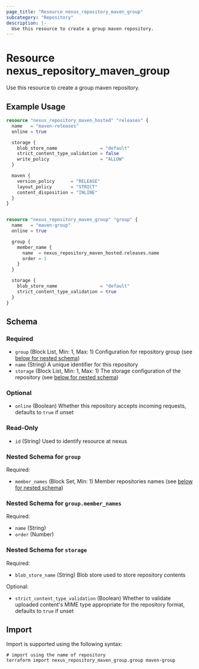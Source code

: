 ```yaml
---
page_title: "Resource nexus_repository_maven_group"
subcategory: "Repository"
description: |-
  Use this resource to create a group maven repository.
---
```

# Resource nexus_repository_maven_group
Use this resource to create a group maven repository.
## Example Usage
```terraform
resource "nexus_repository_maven_hosted" "releases" {
  name   = "maven-releases"
  online = true

  storage {
    blob_store_name                = "default"
    strict_content_type_validation = false
    write_policy                   = "ALLOW"
  }

  maven {
    version_policy      = "RELEASE"
    layout_policy       = "STRICT"
    content_disposition = "INLINE"
  }
}


resource "nexus_repository_maven_group" "group" {
  name   = "maven-group"
  online = true

  group {
    member_name {
      name  = nexus_repository_maven_hosted.releases.name
      order = 1
    }
  }

  storage {
    blob_store_name                = "default"
    strict_content_type_validation = true
  }
}
```
<!-- schema generated by tfplugindocs -->
## Schema

### Required

- `group` (Block List, Min: 1, Max: 1) Configuration for repository group (see [below for nested schema](#nestedblock--group))
- `name` (String) A unique identifier for this repository
- `storage` (Block List, Min: 1, Max: 1) The storage configuration of the repository (see [below for nested schema](#nestedblock--storage))

### Optional

- `online` (Boolean) Whether this repository accepts incoming requests, defaults to `true` if unset

### Read-Only

- `id` (String) Used to identify resource at nexus

<a id="nestedblock--group"></a>
### Nested Schema for `group`

Required:

- `member_names` (Block Set, Min: 1) Member repositories names (see [below for nested schema](#nestedblock--group--member_names))

<a id="nestedblock--group--member_names"></a>
### Nested Schema for `group.member_names`

Required:

- `name` (String)
- `order` (Number)



<a id="nestedblock--storage"></a>
### Nested Schema for `storage`

Required:

- `blob_store_name` (String) Blob store used to store repository contents

Optional:

- `strict_content_type_validation` (Boolean) Whether to validate uploaded content's MIME type appropriate for the repository format, defaults to `true` if unset
## Import
Import is supported using the following syntax:
```shell
# import using the name of repository
terraform import nexus_repository_maven_group.group maven-group
```
